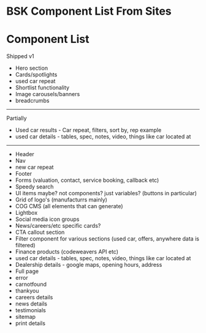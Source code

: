 # BSK Component List From Sites

# Component List

Shipped v1
- Hero section
- Cards/spotlights
- used car repeat
- Shortlist functionality
- Image carousels/banners
- breadcrumbs

---
Partially
- Used car results - Car repeat, filters, sort by, rep example
- used car details - tables, spec, notes, video, things like car located at

---
- Header
- Nav
- new car repeat
- Footer
- Forms (valuation, contact, service booking, callback etc)
- Speedy search
- UI items maybe? not components? just variables? (buttons in particular)
- Grid of logo's (manufacturrs mainly)
- COG CMS (all elements that can generate)
- Lightbox
- Social media icon groups
- News/careers/etc specific cards?
- CTA callout section
- Filter component for various sections (used car, offers, anywhere data is filtered)
- Finance products (codeweavers API etc)
- used car details - tables, spec, notes, video, things like car located at
- Dealership details - google maps, opening hours, address
- Full page
- error
- carnotfound
- thankyou
- careers details
- news details
- testimonials
- sitemap
- print details